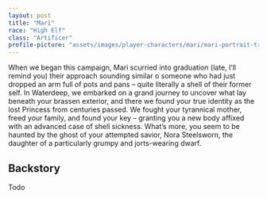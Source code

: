 ```yaml
---
layout: post
title: "Mari"
race: "High Elf"
class: "Artificer"
profile-picture: "assets/images/player-characters/mari/mari-portrait-transparent.png"
---
```


<!-- This is your introduction paragraph. It will appear in the characters.md page list -->
When we began this campaign, Mari scurried into graduation (late, I’ll remind you) their approach sounding similar o someone who had just dropped an arm full of pots and pans – quite literally a shell of their former self. In Waterdeep, we embarked on a grand journey to uncover what lay beneath your brassen exterior, and there we found your true identity as the lost Princess from centuries passed. We fought your tyrannical mother, freed your family, and found your key – granting you a new body affixed with an advanced case of shell sickness. What’s more, you seem to be haunted by the ghost of your attempted savior, Nora Steelsworn, the daughter of a particularly grumpy and jorts-wearing dwarf.

<!-- ![Sulu](../assets/images/Sulu_Small.gif) -->

## Backstory

Todo
